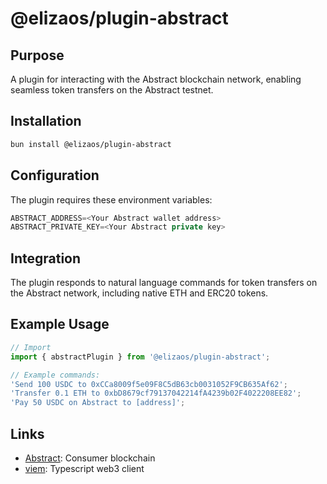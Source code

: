 # @elizaos/plugin-abstract

## Purpose
A plugin for interacting with the Abstract blockchain network, enabling seamless token transfers on the Abstract testnet.

## Installation
```bash
bun install @elizaos/plugin-abstract
```

## Configuration
The plugin requires these environment variables:
```typescript
ABSTRACT_ADDRESS=<Your Abstract wallet address>
ABSTRACT_PRIVATE_KEY=<Your Abstract private key>
```

## Integration
The plugin responds to natural language commands for token transfers on the Abstract network, including native ETH and ERC20 tokens.

## Example Usage
```typescript
// Import
import { abstractPlugin } from '@elizaos/plugin-abstract';

// Example commands:
'Send 100 USDC to 0xCCa8009f5e09F8C5dB63cb0031052F9CB635Af62';
'Transfer 0.1 ETH to 0xbD8679cf79137042214fA4239b02F4022208EE82';
'Pay 50 USDC on Abstract to [address]';
```

## Links
- [Abstract](https://abs.xyz/): Consumer blockchain
- [viem](https://viem.sh/): Typescript web3 client
